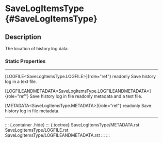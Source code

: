 SaveLogItemsType {#SaveLogItemsType}
================

Description
-----------

The location of history log data.

### Static Properties

  ------------------------------------------------------------------------- -----------------------------
  [LOGFILE\<SaveLogItemsType.LOGFILE\>]{role="ref"} readonly                Save history log in a text
                                                                            file.

  [LOGFILEANDMETADATA\<SaveLogItemsType.LOGFILEANDMETADATA\>]{role="ref"}   Save history log in file
  readonly                                                                  metadata and a text file.

  [METADATA\<SaveLogItemsType.METADATA\>]{role="ref"} readonly              Save history log in file
                                                                            metadata.
  ------------------------------------------------------------------------- -----------------------------

::: {.container .hide}
::: {.toctree}
SaveLogItemsType/METADATA.rst SaveLogItemsType/LOGFILE.rst
SaveLogItemsType/LOGFILEANDMETADATA.rst
:::
:::
